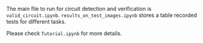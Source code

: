 The main file to run for circuit detection and verification is `valid_circuit.ipynb`.
`results_on_test_images.ipynb` stores a table recorded tests for different tasks.

Please check `Tutorial.ipynb` for more details.